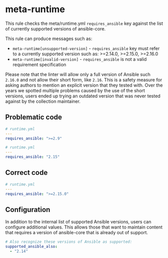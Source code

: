 # meta-runtime

This rule checks the meta/runtime.yml `requires_ansible` key against the list of
currently supported versions of ansible-core.

This rule can produce messages such as:

- `meta-runtime[unsupported-version]` - `requires_ansible` key must refer to a
  currently supported version such as: >=2.14.0, >=2.15.0, >=2.16.0
- `meta-runtime[invalid-version]` - `requires_ansible` is not a valid
  requirement specification

Please note that the linter will allow only a full version of Ansible such
`2.16.0` and not allow their short form, like `2.16`. This is a safety measure
for asking authors to mention an explicit version that they tested with. Over
the years we spotted multiple problems caused by the use of the short versions,
users ended up trying an outdated version that was never tested against by the
collection maintainer.

## Problematic code

```yaml
# runtime.yml
---
requires_ansible: ">=2.9"
```

```yaml
# runtime.yml
---
requires_ansible: "2.15"
```

## Correct code

```yaml
# runtime.yml
---
requires_ansible: ">=2.15.0"
```

## Configuration

In addition to the internal list of supported Ansible versions, users can
configure additional values. This allows those that want to maintain content
that requires a version of ansible-core that is already out of support.

```yaml
# Also recognize these versions of Ansible as supported:
supported_ansible_also:
  - "2.14"
```

